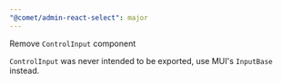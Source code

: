 ```yaml
---
"@comet/admin-react-select": major
---
```


Remove `ControlInput` component

`ControlInput` was never intended to be exported, use MUI's `InputBase` instead.
